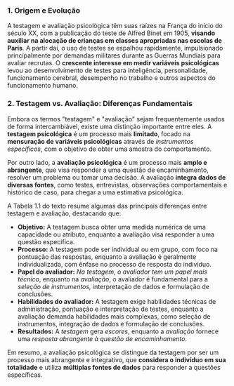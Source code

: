 	
### 1. Origem e Evolução

A testagem e avaliação psicológica têm suas raízes na França do início do século XX, com a publicação do teste de Alfred Binet em 1905, **visando auxiliar na alocação de crianças em classes apropriadas nas escolas de Paris**. A partir daí, o uso de testes se espalhou rapidamente, impulsionado principalmente por demandas militares durante as Guerras Mundiais para avaliar recrutas. O **crescente interesse em medir variáveis psicológicas** levou ao desenvolvimento de testes para inteligência, personalidade, funcionamento cerebral, desempenho no trabalho e outros aspectos do funcionamento humano.

### 2. Testagem vs. Avaliação: Diferenças Fundamentais

Embora os termos "testagem" e "avaliação" sejam frequentemente usados de forma intercambiável, existe uma distinção importante entre eles. A **testagem psicológica** é um processo mais **limitado**, focado na **mensuração de variáveis psicológicas** através de *instrumentos específicos*, com o objetivo de obter uma amostra do comportamento.

Por outro lado, a **avaliação psicológica** é um processo mais **amplo e abrangente**, que visa responder a uma questão de encaminhamento, resolver um problema ou tomar uma decisão. A avaliação **integra dados de diversas fontes**, como testes, entrevistas, observações comportamentais e histórico de caso, para chegar a uma estimativa psicológica.

A Tabela 1.1 do texto resume algumas das principais diferenças entre testagem e avaliação, destacando que:

- **Objetivo:** A testagem busca obter uma medida numérica de uma capacidade ou atributo, enquanto a avaliação visa responder a uma questão específica.
- **Processo:** A testagem pode ser individual ou em grupo, com foco na pontuação das respostas, enquanto a avaliação é geralmente individualizada, com ênfase no processo de resposta do indivíduo.
- **Papel do avaliador:** *Na testagem, o avaliador tem um papel mais técnico*, enquanto na *avaliação*, o avaliador é fundamental para a *seleção de instrumentos,* interpretação de dados e formulação de conclusões.
- **Habilidades do avaliador:** A testagem exige habilidades técnicas de administração, pontuação e interpretação de testes, enquanto a avaliação demanda habilidades mais complexas, como seleção de instrumentos, integração de dados e formulação de conclusões.
- **Resultados:** A *testagem* gera *escores*, enquanto a *avaliação* fornece uma *resposta abrangente à questão de encaminhamento.*

Em resumo, a avaliação psicológica se distingue da testagem por ser um processo mais abrangente e integrativo, que **considera o indivíduo em sua totalidade** e utiliza **múltiplas fontes de dados** para responder a questões específicas.